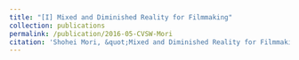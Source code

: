 ```yaml
---
title: "[I] Mixed and Diminished Reality for Filmmaking"
collection: publications
permalink: /publication/2016-05-CVSW-Mori
citation: 'Shohei Mori, &quot;Mixed and Diminished Reality for Filmmaking&quot; <i>Collective Visual Sensing Workshop</i>, Yokohama, Japan (2016.5.20)'
---
```


<!--
externalurl: 'url'
paperurl: 'url'
youtubeurl: 'url'
presentationurl: 'url'
githuburl: 'url'
note: blah blah
-->